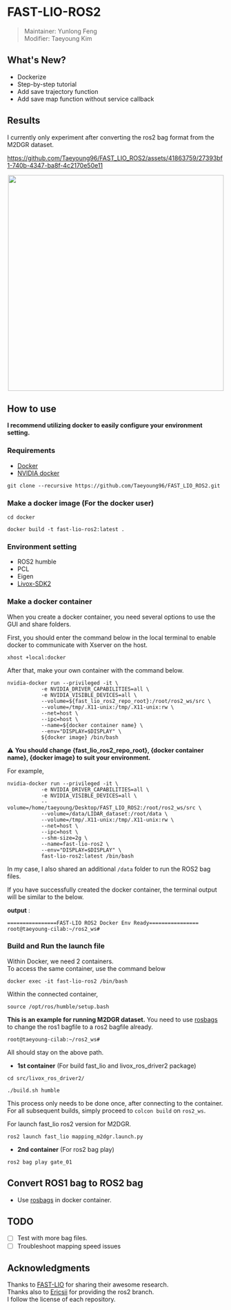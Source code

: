 # FAST-LIO-ROS2
> Maintainer: Yunlong Feng  
> Modifier: Taeyoung Kim

## What's New?  
- Dockerize
- Step-by-step tutorial
- Add save trajectory function
- Add save map function without service callback

## Results
I currently only experiment after converting the ros2 bag format from the M2DGR dataset.  


https://github.com/Taeyoung96/FAST_LIO_ROS2/assets/41863759/27393bf1-740b-4347-ba8f-4c2170e50e11


<p align="center"><img src="https://github.com/Taeyoung96/FAST_LIO_ROS2/assets/41863759/c797fb90-8a10-47b2-af8e-f5bc87e3cc89" width = "500" ></p>  



## How to use
**I recommend utilizing docker to easily configure your environment setting.**  

### Requirements 
- [Docker](https://www.docker.com/)  
- [NVIDIA docker](https://docs.nvidia.com/datacenter/cloud-native/container-toolkit/install-guide.html)

```
git clone --recursive https://github.com/Taeyoung96/FAST_LIO_ROS2.git
```

### Make a docker image (For the docker user) 
```
cd docker
```
```
docker build -t fast-lio-ros2:latest .
```

### Environment setting  
- ROS2 humble
- PCL
- Eigen
- [Livox-SDK2](https://github.com/Livox-SDK/Livox-SDK2)

### Make a docker container  

When you create a docker container, you need several options to use the GUI and share folders.

First, you should enter the command below in the local terminal to enable docker to communicate with Xserver on the host.

```
xhost +local:docker
```

After that, make your own container with the command below.  

```
nvidia-docker run --privileged -it \
           -e NVIDIA_DRIVER_CAPABILITIES=all \
           -e NVIDIA_VISIBLE_DEVICES=all \
           --volume=${fast_lio_ros2_repo_root}:/root/ros2_ws/src \
           --volume=/tmp/.X11-unix:/tmp/.X11-unix:rw \
           --net=host \
           --ipc=host \
           --name=${docker container name} \
           --env="DISPLAY=$DISPLAY" \
           ${docker image} /bin/bash
```

:warning: **You should change {fast_lio_ros2_repo_root}, {docker container name}, {docker image} to suit your environment.**  

For example,  
```
nvidia-docker run --privileged -it \
           -e NVIDIA_DRIVER_CAPABILITIES=all \
           -e NVIDIA_VISIBLE_DEVICES=all \
           --volume=/home/taeyoung/Desktop/FAST_LIO_ROS2:/root/ros2_ws/src \
           --volume=/data/LIDAR_dataset:/root/data \
           --volume=/tmp/.X11-unix:/tmp/.X11-unix:rw \
           --net=host \
           --ipc=host \
           --shm-size=2g \
           --name=fast-lio-ros2 \
           --env="DISPLAY=$DISPLAY" \
           fast-lio-ros2:latest /bin/bash
```
In my case, I also shared an additional `/data` folder to run the ROS2 bag files.  

If you have successfully created the docker container, the terminal output will be similar to the below.  

**output** :  

```
================FAST-LIO ROS2 Docker Env Ready================
root@taeyoung-cilab:~/ros2_ws#
```

### Build and Run the launch file

Within Docker, we need 2 containers.  
To access the same container, use the command below
```
docker exec -it fast-lio-ros2 /bin/bash
```  
Within the connected container,
```
source /opt/ros/humble/setup.bash
```

**This is an example for running M2DGR dataset.**
You need to use [rosbags](https://pypi.org/project/rosbags/) to change the ros1 bagfile to a ros2 bagfile already.  

```
root@taeyoung-cilab:~/ros2_ws# 
```

All should stay on the above path.

- **1st container** (For build fast_lio and livox_ros_driver2 package) 
```
cd src/livox_ros_driver2/
``` 
```
./build.sh humble
```
This process only needs to be done once, after connecting to the container.  
For all subsequent builds, simply proceed to `colcon build` on `ros2_ws`.



For launch fast_lio ros2 version for M2DGR.  
```
ros2 launch fast_lio mapping_m2dgr.launch.py
```

- **2nd container** (For ros2 bag play) 
```
ros2 bag play gate_01
```


## Convert ROS1 bag to ROS2 bag  

- Use [rosbags](https://pypi.org/project/rosbags/) in docker container.  

## TODO  
- [ ] Test with more bag files.  
- [ ] Troubleshoot mapping speed issues

## Acknowledgments
Thanks to [FAST-LIO](https://github.com/hku-mars/FAST_LIO) for sharing their awesome research.  
Thanks also to [Ericsii](https://github.com/Ericsii/FAST_LIO) for providing the ros2 branch.  
I follow the license of each repository.  
